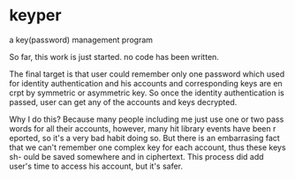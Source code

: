 # keyper
a key(password) management program

  So far, this work is just started. no code has been written.

  The final target is that user could remember only one password which used 
for identity authentication and his accounts and corresponding keys are en
crpt by symmetric or asymmetric key. So once the identity authentication is
passed, user can get any of the accounts and keys decrypted.
  
  Why I do this? Because many people including me just use one or two pass
words for all their accounts, however, many hit library events have been r
eported, so it's a very bad habit doing so. But there is an embarrasing fact
that we can't remember one complex key for each account, thus these keys sh-
ould be saved somewhere and in ciphertext. This process did add user's time
to access his account, but it's safer.
